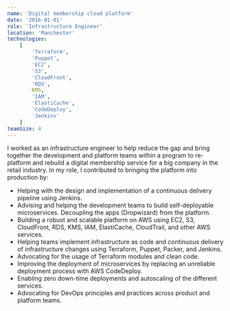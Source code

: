 ```yaml
---
name: 'Digital membership cloud platform'
date: '2016-01-01'
role: 'Infrastructure Engineer'
location: 'Manchester'
technologies:
    [
        'Terraform',
        'Puppet',
        'EC2',
        'S3',
        'CloudFront',
        'RDS',
        KMS,
        'IAM',
        'ElastiCache',
        'CodeDeploy',
        'Jenkins'
    ]
teamSize: 4
---
```


I worked as an infrastructure engineer to help reduce the gap and bring together the development and platform teams within a program to re-platform and rebuild a digital membership service for a big company in the retail industry.
In my role, I contributed to bringing the platform into production by:

-   Helping with the design and implementation of a continuous delivery pipeline using Jenkins.
-   Advising and helping the development teams to build self-deployable microservices. Decoupling the apps (Dropwizard) from the platform.
-   Building a robust and scalable platform on AWS using EC2, S3, CloudFront, RDS, KMS, IAM, ElastiCache, CloudTrail, and other AWS services.
-   Helping teams implement infrastructure as code and continuous delivery of infrastructure changes using Terraform, Puppet, Packer, and Jenkins.
-   Advocating for the usage of Terraform modules and clean code.
-   Improving the deployment of microservices by replacing an unreliable deployment process with AWS CodeDeploy.
-   Enabling zero down-time deployments and autoscaling of the different services.
-   Advocating for DevOps principles and practices across product and platform teams.

